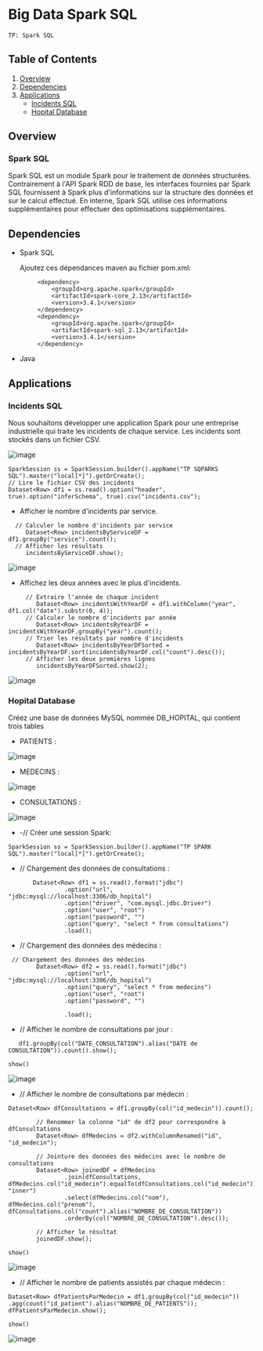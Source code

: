 # Big Data Spark SQL


```
TP: Spark SQL
```

## Table of Contents
1. [Overview](#overview)
2. [Dependencies](#dependencies)
3. [Applications](#applications)
    * [Incidents SQL](#incidents-sql)
    * [Hopital Database](#hopital-database)


## Overview

### Spark SQL

Spark SQL est un module Spark pour le traitement de données structurées. Contrairement à l'API Spark RDD de base, les interfaces fournies par Spark SQL fournissent à Spark plus d'informations sur la structure des données et sur le calcul effectué. En interne, Spark SQL utilise ces informations supplémentaires pour effectuer des optimisations supplémentaires.
## Dependencies

* Spark SQL

  Ajoutez ces dépendances maven au fichier pom.xml:

  ```maven
       <dependency>
           <groupId>org.apache.spark</groupId>
           <artifactId>spark-core_2.13</artifactId>
           <version>3.4.1</version>
       </dependency>
       <dependency>
           <groupId>org.apache.spark</groupId>
           <artifactId>spark-sql_2.13</artifactId>
           <version>3.4.1</version>
       </dependency>
  ```

* Java

## Applications
### Incidents SQL
Nous souhaitons développer une application Spark pour une entreprise industrielle qui traite les incidents de chaque service.
Les incidents sont stockés dans un fichier CSV.

![image](https://github.com/BeidjaCheikh/TP_sparkSQL/blob/master/images/img1.png)

```
SparkSession ss = SparkSession.builder().appName("TP SQPARKS SQL").master("local[*]").getOrCreate();
// Lire le fichier CSV des incidents
Dataset<Row> df1 = ss.read().option("header", true).option("inferSchema", true).csv("incidents.csv");
```

* Afficher le nombre d'incidents par service.

```
  // Calculer le nombre d'incidents par service
     Dataset<Row> incidentsByServiceDF = df1.groupBy("service").count();
  // Afficher les résultats
     incidentsByServiceDF.show();
```

![image](https://github.com/BeidjaCheikh/TP_sparkSQL/blob/master/images/img2.png)

* Affichez les deux années avec le plus d'incidents.

```
     // Extraire l'année de chaque incident
        Dataset<Row> incidentsWithYearDF = df1.withColumn("year", df1.col("date").substr(0, 4));
     // Calculer le nombre d'incidents par année
        Dataset<Row> incidentsByYearDF = incidentsWithYearDF.groupBy("year").count();
     // Trier les résultats par nombre d'incidents
        Dataset<Row> incidentsByYearDFSorted = incidentsByYearDF.sort(incidentsByYearDF.col("count").desc());
     // Afficher les deux premières lignes
        incidentsByYearDFSorted.show(2);
```

![image](https://github.com/BeidjaCheikh/TP_sparkSQL/blob/master/images/img3.png)

### Hopital Database

Créez une base de données MySQL nommée DB_HOPITAL, qui contient trois tables

* PATIENTS :

![image](https://github.com/BeidjaCheikh/TP_sparkSQL/blob/master/images/img4.png)

* MEDECINS :

![image](https://github.com/BeidjaCheikh/TP_sparkSQL/blob/master/images/img5.png)

* CONSULTATIONS :

![image](https://github.com/BeidjaCheikh/TP_sparkSQL/blob/master/images/img6.png)

* -// Créer une session Spark:

```
SparkSession ss = SparkSession.builder().appName("TP SPARK SQL").master("local[*]").getOrCreate();

```

* // Chargement des données de consultations :

```
       Dataset<Row> df1 = ss.read().format("jdbc")
                .option("url", "jdbc:mysql://localhost:3306/db_hopital")
                .option("driver", "com.mysql.jdbc.Driver")
                .option("user", "root")
                .option("password", "")
                .option("query", "select * from consultations")
                .load();
```
* // Chargement des données des médecins :
```
 // Chargement des données des médecins
        Dataset<Row> df2 = ss.read().format("jdbc")
                .option("url", "jdbc:mysql://localhost:3306/db_hopital")
                .option("query", "select * from medecins")
                .option("user", "root")
                .option("password", "")

                .load();
```
*  // Afficher le nombre de consultations par jour :

```
   df1.groupBy(col("DATE_CONSULTATION").alias("DATE de CONSULTATION")).count().show();
```
```
show()
```
![image](https://github.com/BeidjaCheikh/TP_sparkSQL/blob/master/images/img7.png)

* // Afficher le nombre de consultations par médecin :
```
Dataset<Row> dfConsultations = df1.groupBy(col("id_medecin")).count();

        // Renommer la colonne "id" de df2 pour correspondre à dfConsultations
        Dataset<Row> dfMedecins = df2.withColumnRenamed("id", "id_medecin");

        // Jointure des données des médecins avec le nombre de consultations
        Dataset<Row> joinedDF = dfMedecins
                .join(dfConsultations, dfMedecins.col("id_medecin").equalTo(dfConsultations.col("id_medecin")), "inner")
                .select(dfMedecins.col("nom"), dfMedecins.col("prenom"), dfConsultations.col("count").alias("NOMBRE_DE_CONSULTATION"))
                .orderBy(col("NOMBRE_DE_CONSULTATION").desc());

        // Afficher le résultat
        joinedDF.show();
```
```
show()
```
![image](https://github.com/BeidjaCheikh/TP_sparkSQL/blob/master/images/img8.png)

* // Afficher le nombre de patients assistés par chaque médecin :
```
Dataset<Row> dfPatientsParMedecin = df1.groupBy(col("id_medecin"))
.agg(count("id_patient").alias("NOMBRE_DE_PATIENTS"));
dfPatientsParMedecin.show();
```
```
show()
```
![image](https://github.com/BeidjaCheikh/TP_sparkSQL/blob/master/images/img9.png)